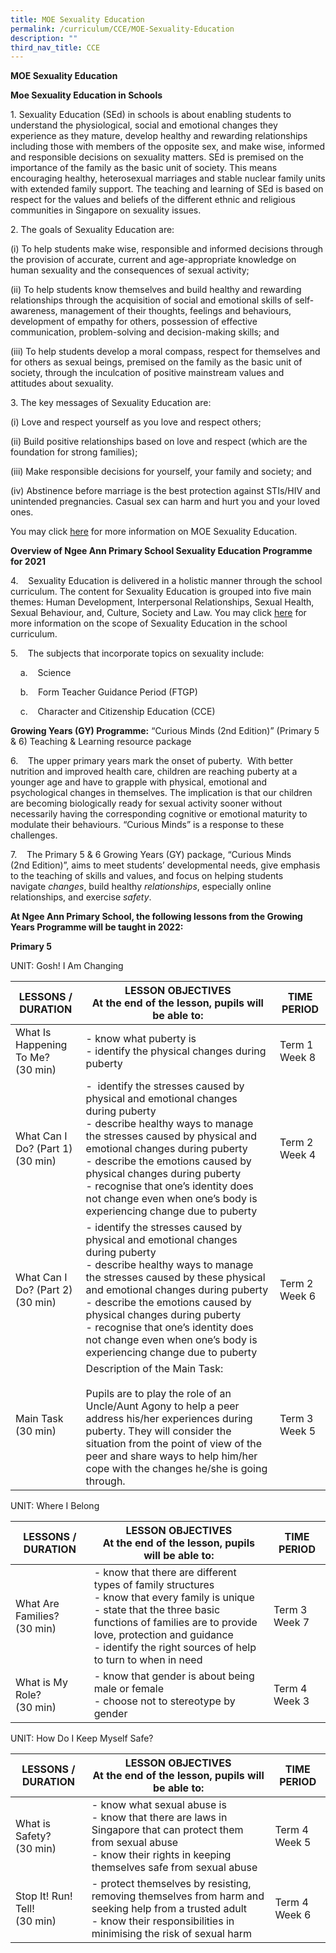```yaml
---
title: MOE Sexuality Education
permalink: /curriculum/CCE/MOE-Sexuality-Education
description: ""
third_nav_title: CCE
---
```

**MOE Sexuality Education**

**Moe Sexuality Education in Schools**

1. Sexuality Education (SEd) in schools is about enabling students to understand the physiological, social and emotional changes they experience as they mature, develop healthy and rewarding relationships including those with members of the opposite sex, and make wise, informed and responsible decisions on sexuality matters. SEd is premised on the importance of the family as the basic unit of society. This means encouraging healthy, heterosexual marriages and stable nuclear family units with extended family support. The teaching and learning of SEd is based on respect for the values and beliefs of the different ethnic and religious communities in Singapore on sexuality issues.

2\. The goals of Sexuality Education are:

(i) To help students make wise, responsible and informed decisions through the provision of accurate, current and age-appropriate knowledge on human sexuality and the consequences of sexual activity;

(ii) To help students know themselves and build healthy and rewarding relationships through the acquisition of social and emotional skills of self-awareness, management of their thoughts, feelings and behaviours, development of empathy for others, possession of effective communication, problem-solving and decision-making skills; and

(iii) To help students develop a moral compass, respect for themselves and for others as sexual beings, premised on the family as the basic unit of society, through the inculcation of positive mainstream values and attitudes about sexuality.

3\. The key messages of Sexuality Education are:

(i) Love and respect yourself as you love and respect others;

(ii) Build positive relationships based on love and respect (which are the foundation for strong families);

(iii) Make responsible decisions for yourself, your family and society; and

(iv) Abstinence before marriage is the best protection against STIs/HIV and unintended pregnancies. Casual sex can harm and hurt you and your loved ones.

You may click [here](https://www.moe.gov.sg/education/programmes/social-and-emotional-learning/sexuality-education) for more information on MOE Sexuality Education.

  

**Overview of Ngee Ann Primary School Sexuality Education Programme for 2021**

4.    Sexuality Education is delivered in a holistic manner through the school curriculum. The content for Sexuality Education is grouped into five main themes: Human Development, Interpersonal Relationships, Sexual Health, Sexual Behaviour, and, Culture, Society and Law. You may click [here](https://www.moe.gov.sg/education/programmes/social-and-emotional-learning/sexuality-education/scope-and-teaching-approach-of-sexuality-education-in-schools) for more information on the scope of Sexuality Education in the school curriculum.  

  

5.    The subjects that incorporate topics on sexuality include:

    a.    Science

    b.    Form Teacher Guidance Period (FTGP)

    c.    Character and Citizenship Education (CCE)

  

**Growing Years (GY) Programme:** “Curious Minds (2nd Edition)” (Primary 5 & 6) Teaching & Learning resource package

  

6.    The upper primary years mark the onset of puberty.  With better nutrition and improved health care, children are reaching puberty at a younger age and have to grapple with physical, emotional and psychological changes in themselves. The implication is that our children are becoming biologically ready for sexual activity sooner without necessarily having the corresponding cognitive or emotional maturity to modulate their behaviours. “Curious Minds” is a response to these challenges.

  

7.    The Primary 5 & 6 Growing Years (GY) package, “Curious Minds (2nd Edition)”, aims to meet students’ developmental needs, give emphasis to the teaching of skills and values, and focus on helping students navigate _changes_, build healthy _relationships_, especially online relationships, and exercise _safety_.

**At Ngee Ann Primary School, the following lessons from the Growing Years Programme will be taught in 2022:**

**Primary 5**

UNIT: Gosh! I Am Changing

| **LESSONS / DURATION**| **LESSON OBJECTIVES**<br>**At the end of the lesson, pupils will be able to:** | **TIME PERIOD** |
| -------- | -------- | -------- |
| What Is Happening To Me?<br>(30 min)     | - know what puberty is<br>- identify the physical changes during puberty     |Term 1 Week 8    |
|What Can I Do? (Part 1)<BR>(30 min)|-  identify the stresses caused by physical and emotional changes during puberty<br>- describe healthy ways to manage the stresses caused by physical and emotional changes during puberty<br>- describe the emotions caused by physical changes during puberty<br>- recognise that one’s identity does not change even when one’s body is experiencing change due to puberty|Term 2 Week 4
|What Can I Do? (Part 2)<br>(30 min)|- identify the stresses caused by physical and emotional changes during puberty<br>- describe healthy ways to manage the stresses caused by these physical and emotional changes during puberty<br>- describe the emotions caused by physical changes during puberty<br>- recognise that one’s identity does not change even when one’s body is experiencing change due to puberty|Term 2 Week 6
|Main Task<br>(30 min)|Description of the Main Task:<br><br>Pupils are to play the role of an Uncle/Aunt Agony to help a peer address his/her experiences during puberty. They will consider the situation from the point of view of the peer and share ways to help him/her cope with the changes he/she is going through.|Term 3 Week 5

UNIT: Where I Belong

| **LESSONS / DURATION**| **LESSON OBJECTIVES**<br>**At the end of the lesson, pupils will be able to:** | **TIME PERIOD** |
| -------- | -------- | -------- |
|What Are Families?<br>(30 min)|- know that there are different types of family structures<br>- know that every family is unique<br>- state that the three basic functions of families are to provide love, protection and guidance<br>- identify the right sources of help to turn to when in need|Term 3 Week 7
|What is My Role?<br>(30 min)|- know that gender is about being male or female<br>- choose not to stereotype by gender|Term 4 Week 3


UNIT: How Do I Keep Myself Safe?

| **LESSONS / DURATION**| **LESSON OBJECTIVES**<br>**At the end of the lesson, pupils will be able to:** | **TIME PERIOD** |
| -------- | -------- | -------- |
|What is Safety?<br>(30 min)|- know what sexual abuse is<br>- know that there are laws in Singapore that can protect them from sexual abuse<br>- know their rights in keeping themselves safe from sexual abuse|Term 4 Week 5
|Stop It! Run! Tell!<br>(30 min)|- protect themselves by resisting, removing themselves from harm and seeking help from a trusted adult<br>- know their responsibilities in minimising the risk of sexual harm|Term 4 Week 6